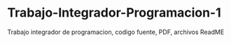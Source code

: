 # Trabajo-Integrador-Programacion-1
Trabajo integrador de programacion, codigo fuente, PDF, archivos ReadME
